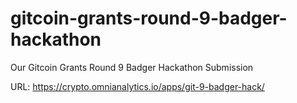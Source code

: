 # gitcoin-grants-round-9-badger-hackathon

Our Gitcoin Grants Round 9 Badger Hackathon Submission

URL: https://crypto.omnianalytics.io/apps/git-9-badger-hack/
